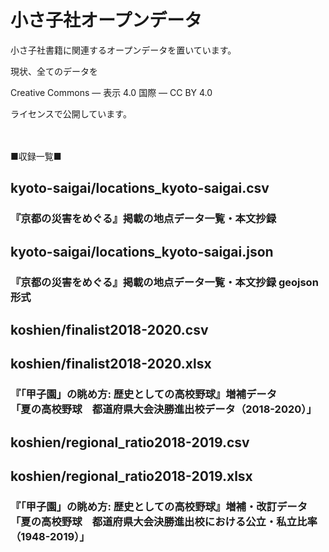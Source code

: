 # 小さ子社オープンデータ

小さ子社書籍に関連するオープンデータを置いています。

現状、全てのデータを

Creative Commons — 表示 4.0 国際 — CC BY 4.0

ライセンスで公開しています。

　

■収録一覧■

## kyoto-saigai/locations_kyoto-saigai.csv
### 『京都の災害をめぐる』掲載の地点データ一覧・本文抄録

## kyoto-saigai/locations_kyoto-saigai.json
### 『京都の災害をめぐる』掲載の地点データ一覧・本文抄録 geojson形式

## koshien/finalist2018-2020.csv
## koshien/finalist2018-2020.xlsx
### 『「甲子園」の眺め方: 歴史としての高校野球』増補データ<br>「夏の高校野球　都道府県大会決勝進出校データ（2018-2020）」

## koshien/regional_ratio2018-2019.csv
## koshien/regional_ratio2018-2019.xlsx
### 『「甲子園」の眺め方: 歴史としての高校野球』増補・改訂データ<br>「夏の高校野球　都道府県大会決勝進出校における公立・私立比率（1948-2019）」
